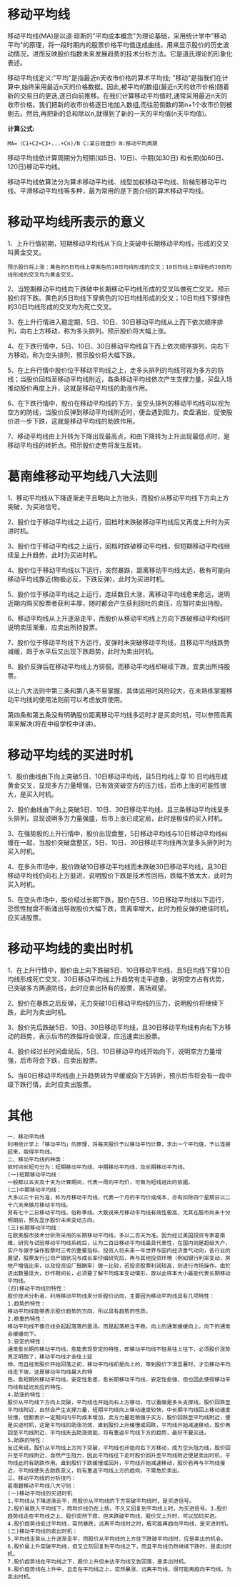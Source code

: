 # 移动平均线

移动平均线(MA)是以道·琼斯的"平均成本概念"为理论基础，采用统计学中"移动平均"的原理，将一段时期内的股票价格平均值连成曲线，用来显示股价的历史波动情况，进而反映股价指数未来发展趋势的技术分析方法。它是道氏理论的形象化表述。

移动平均线定义:"平均"是指最近n天收市价格的算术平均线; "移动"是指我们在计算中,始终采用最近n天的价格数据。因此,被平均的数组(最近n天的收市价格)随着新的交易日的更迭,逐日向前推移。在我们计算移动平均值时,通常采用最近n天的收市价格。我们把新的收市价格逐日地加入数组,而往前倒数的第n+1个收市价则被剔去。然后,再把新的总和除以n,就得到了新的一天的平均值(n天平均值)。


**计算公式:**

```
MA=（C1+C2+C3+...+Cn)/N C:某日收盘价 N:移动平均周期
```

移动平均线依计算周期分为短期(如5日、10日)、中期(如30日) 和长期(如60日、120日)移动平均线。

移动平均线依算法分为算术移动平均线、线型加权移动平均线、阶梯形移动平均线、平滑移动平均线等多种，最为常用的是下面介绍的算术移动平均线。


# 移动平均线所表示的意义

1、上升行情初期，短期移动平均线从下向上突破中长期移动平均线，形成的交叉叫黄金交叉。

```
预示股价将上涨：黄色的5日均线上穿紫色的10日均线形成的交叉；10日均线上穿绿色的30日均线形成的交叉均为黄金交叉。
```

2、当短期移动平均线向下跌破中长期移动平均线形成的交叉叫做死亡交叉。预示股价将下跌。黄色的5日均线下穿紫色的10日均线形成的交叉；10日均线下穿绿色的30日均线形成的交叉均为死亡交叉。

3、在上升行情进入稳定期，5日、10日、30日移动平均线从上而下依次顺序排列，向右上方移动，称为多头排列。预示股价将大幅上涨。

4、在下跌行情中，5日、10日、30日移动平均线自下而上依次顺序排列，向右下方移动，称为空头排列，预示股价将大幅下跌。

5、在上升行情中股价位于移动平均线之上，走多头排列的均线可视为多方的防线；当股价回档至移动平均线附近，各条移动平均线依次产生支撑力量，买盘入场推动股价再度上升，这就是移动平均线的助涨作用。

6、在下跌行情中，股价在移动平均线的下方，呈空头排列的移动平均线可以视为空方的防线，当股价反弹到移动平均线附近时，便会遇到阻力，卖盘涌出，促使股价进一步下跌，这就是移动平均线的助跌作用。

7、移动平均线由上升转为下降出现最高点，和由下降转为上升出现最低点时，是移动平均线的转折点。预示股价走势将发生反转。


# 葛南维移动平均线八大法则

1、移动平均线从下降逐渐走平且略向上方抬头，而股价从移动平均线下方向上方突破，为买进信号。

2、股价位于移动平均线之上运行，回档时未跌破移动平均线后又再度上升时为买进时机。

3、股价位于移动平均线之上运行，回档时跌破移动平均线，但短期移动平均线继续呈上升趋势，此时为买进时机。

4、股价位于移动平均线以下运行，突然暴跌，距离移动平均线太远，极有可能向移动平均线靠近(物极必反，下跌反弹)，此时为买进时机。

5、股价位于移动平均线之上运行，连续数日大涨，离移动平均线愈来愈远，说明近期内购买股票者获利丰厚，随时都会产生获利回吐的卖压，应暂时卖出持股。

6、移动平均线从上升逐渐走平，而股价从移动平均线上方向下跌破移动平均线时说明卖压渐重，应卖出所持股票。

7、股价位于移动平均线下方运行，反弹时未突破移动平均线，且移动平均线跌势减缓，趋于水平后又出现下跌趋势，此时为卖出时机。

8、股价反弹后在移动平均线上方徘徊，而移动平均线却继续下跌，宜卖出所持股票。

以上八大法则中第三条和第八条不易掌握，具体运用时风险较大，在未熟练掌握移动平均线的使用法则前可以考虑放弃使用。

第四条和第五条没有明确股价距离移动平均线多远时才是买卖时机，可以参照乖离率来解决(将在中级学校中详讲)。


# 移动平均线的买进时机

1、股价曲线由下向上突破5日、10日移动平均线，且5日均线上穿 10 日均线形成黄金交叉，显现多方力量增强，已有效突破空方的压力线，后市上涨的可能性很大，是买入时机。

2、股价曲线由下向上突破5日、10日、30日移动平均线，且三条移动平均线呈多头排列，显现说明多方力量强盛，后市上涨已成定局，此时是极佳的买入时机。

3、在强势股的上升行情中，股价出现盘整，5日移动平均线与10日移动平均线纠缠在一起，当股价突破盘整区，5日、10日、30日移动平均线再次呈多头排列时为买入时机。

4、在多头市场中，股价跌破10日移动平均线而未跌破30日移动平均线，且30日移动平均线仍向右上方挺进，说明股价下跌是技术性回档，跌幅不致太大，此时为买入时机。

5、在空头市场中，股价经过长期下跌，股价在5日、10日移动平均线以下运行，恐慌性抛盘不断涌出导致股价大幅下跌，乖离率增大，此时为抢反弹的绝佳时机，应买进股票。

# 移动平均线的卖出时机

1、在上升行情中，股价由上向下跌破5日、10日移动平均线，且5日均线下穿10日均线形成死亡交叉，30日移动平均线上升趋势有走平迹象，说明空方占有优势，已突破多方两道防线，此时应卖出持有的股票，离场观望。

2、股价在暴跌之后反弹，无力突破10日移动平均线的压力，说明股价将继续下跌，此时为卖出时机。

3、股价先后跌破5日、10日、30日移动平均线，且30日移动平均线有向右下方移动的趋势，表示后市的跌幅将会很深，应迅速卖出股票。

4、股价经过长时间盘局后，5日、10日移动平均线开始向下，说明空方力量增强，后市将会下跌，应卖出股票。

5、当60日移动平均线由上升趋势转为平缓或向下方转折，预示后市将会有一段中级下跌行情，此时应卖出股票。


# 其他


```
一、移动平均线
利用统计学上「移动平均」的原理，将每天股价予以移动平均计算，求出一个平均值，予以连接起来，取得平均线。
二、移动平均线的种类：
依时间长短可分为：短期移动平均线，中期移动平均线，及长期移动平均线。
(一)短期移动平均线：
一般都以五天及十天为计算期间，代表一周的平均价，可做为短线进出的依据。
(二)中期移动平均线：
大多以三十日为准，称为月移动平均线，代表一个月的平均价或成本，亦有扣除四个星期日以二十六天来做月移动平均线。
另有七十二日移动平均线，俗称季线。大致说来月移动平均线有效性极高，尤其在股市尚未十分明朗前，预先显示股价未来变动方向。
(三)长期移动平均线：
在欧美股市技术分析所采用的长期移动平均线，多以二百天为准。因为经过美国投资专家葛南维，研究与试验移动平均线系统后，认为二百日移动平均线最具代表性，在国内则是超级大户，实户与做手操作股票时三考的重要指标，投资人将未来一年世界与国内经济景气动向，各行业的展望，股票发行公司产销状况与成长率仔细研究后，再与其他投资环境（例如银行利率变动，房地产增值比率，以及投资设厂报酬率）做一比较，若投资股票利润较高，则进行市场操作。由於进出数量庞大，炒作期间长，必须要了解平均成本变动情形，故以此样本大小最能代表长期移动平均线。
(四)移动平均线的特性：
股价技术分析者，利用移动平均线来分析股价动向，主要因为移动平均线具有几项特性：
1.趋势的特性：
移动平均线能够表示股价趋势的方向，所以具有趋势的性质。
2.稳重的特性：
移动平均线不像日线会起起落落的震汤。而是起落相当平稳。向上的通常缓缓向上，向下的通常会缓缓向下。
3.安定的特性：
通常愈长期的移动平均线，愈能表现安定的特性，即移动平均线不轻易往上往下，必须股价涨势真正明朗了，移动平均线才会往上延
伸，而且经常股价开始回落之初，移动平均线却是向上的，等到股价下滑显著时，才见移动平均线走下坡，这是移动平均线最大的特
色。愈短期的移动平均线，安定性愈差，愈长期移动平均线，安定性愈强，但也因此使得移动平均线有延迟反应的特性。
4.助涨的特性：
股价从平均线下方向上突破，平均线也开始向右上方移动，可以看做是多头支撑线，股价回跌至平均线附近，自然会产生支撑力量，短期平均线向上移动速度较快，中长期平均线回上移动速度较慢，但都表示一定期间内平均成本增加，卖方力量若稍强于买方，股价回跌至平均线附近，便是买进时机，这是平均线的助涨功效，直到股价上升缓慢或回跌，平均线开始减速移动，股价再回至平均线附近，平均线失去助涨效能，将有重返平均线下方的趋势，最好不要买进。
5.助跌的特性：
反过来说，股价从平均线上方向下突破，平均线也开始向右下方移动，成为空头阻力线，股价回升至平均线附近，自然产生阻力，因此平均线往下走时股价回升至平均线附近便是卖出时机，平均线此时有助跌作用。直到股价下跌缓慢或回升，平均线开始减速移动，股价若再与平均线接近，平均线便失去助跌意义，将有重返平均线上方的趋向，不需急於卖出。
三、移动平均线的分析技巧：
葛南碧移动平均线八大守则：
(一)移动平均线的买进时机
1.平均线从下降逐渐走平，而股价从平均线的下方突破平均线时，是买进信号。
2.股价虽跌入平均线下，而均价线仍在上扬，不久又回复到平均线上时，为买进信号。3.股价趋势线走在平均线之上，股价突然下跌，但未跌破平均线，股价又上升时，可以加码买进。
4.股价趋势线低过平均线，突然暴跌，远离平均线时之时，极可能再趋向平均线，是买进时机。
(二)移动平均线的卖出时机：
5.平均线走势从上升逐渐走平，而股价从平均线的上方往下跌破平均线时，应是卖出的机会。
6.股价虽上升突破平均线，但又立刻回复到平均线之下，而且平均线仍然继续下跌时，是卖出时机。
7.股价趋势线在平均线之下，股价上升但未达平均线又告回落，是卖出时机。
8.股价趋势线在上升中，且走在平均线之上，突然暴涨、远离平均线，很可能再趋向平均线，为卖出时机。

```

